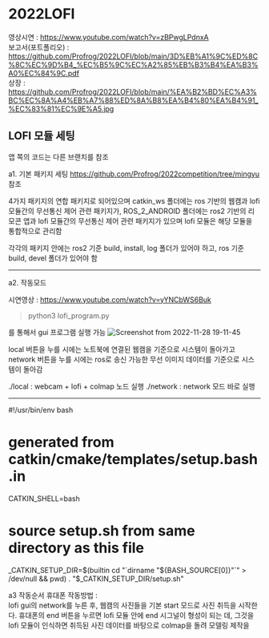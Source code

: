 # 2022LOFI
영상시연 : https://www.youtube.com/watch?v=zBPwgLPdnxA  
보고서(포트폴리오) : https://github.com/Profrog/2022LOFI/blob/main/3D%EB%A1%9C%ED%8C%8C%EC%9D%B4_%EC%B5%9C%EC%A2%85%EB%B3%B4%EA%B3%A0%EC%84%9C.pdf    
상장 : https://github.com/Profrog/2022LOFI/blob/main/%EA%B2%BD%EC%A3%BC%EC%8A%A4%EB%A7%88%ED%8A%B8%EA%B4%80%EA%B4%91_%EC%83%81%EC%9E%A5.jpg  

## LOFI 모듈 세팅 

앱 쪽의 코드는 다른 브랜치를 참조

a1. 기본 패키지 세팅 https://github.com/Profrog/2022competition/tree/mingyu 참조  

4가지 패키지의 연합 패키지로 되어있으며 catkin_ws 폴더에는 ros 기반의 웹캠과 lofi모듈간의 무선통신 제어 관련 패키지가, ROS_2_ANDROID 폴더에는 ros2 기반의 리모콘 앱과 lofi 모듈간의 무선통신 제어 관련 패키지가 있으며 lofi 모듈은 해당 모듈을 통합적으로 관리함  

각각의 패키지 안에는 ros2 기준 build, install, log 폴더가 있어야 하고, ros 기준 build, devel 폴더가 있어야 함


------------------------------------------------------

a2. 작동모드

시연영상 : https://www.youtube.com/watch?v=yYNCbWS6Buk

> python3 lofi_program.py

를 통해서 gui 프로그램 실행 가능
![Screenshot from 2022-11-28 19-11-45](https://user-images.githubusercontent.com/26535065/204251626-bf683145-2bc1-4160-8edb-72e7be2e97c1.png)


local 버튼을 누를 시에는 노트북에 연결된 웹캠을 기준으로 시스템이 돌아가고
network 버튼을 누를 시에는 ros로 송신 가능한 무선 이미지 데이터를 기준으로 시스템이 돌아감  


./local : webcam + lofi + colmap 노드 실행
./network : network 모드 바로 실행

------------------------------------------------------


#!/usr/bin/env bash
# generated from catkin/cmake/templates/setup.bash.in

CATKIN_SHELL=bash

# source setup.sh from same directory as this file
_CATKIN_SETUP_DIR=$(builtin cd "`dirname "${BASH_SOURCE[0]}"`" > /dev/null && pwd)
. "$_CATKIN_SETUP_DIR/setup.sh"


a3 작동순서
휴대폰 작동방법 :  
lofi gui의 network를 누른 후, 웹캠의 사진들을 기본 start 모드로 사진 취득을 시작한다. 휴대폰의 end 버튼을 누르면 lofi 모듈 안에 end 시그널이 형성이 되는 데, 그것을 lofi 모듈이 인식하면 취득된 사진 데이터를 바탕으로 colmap을 돌려 모델링 제작을





